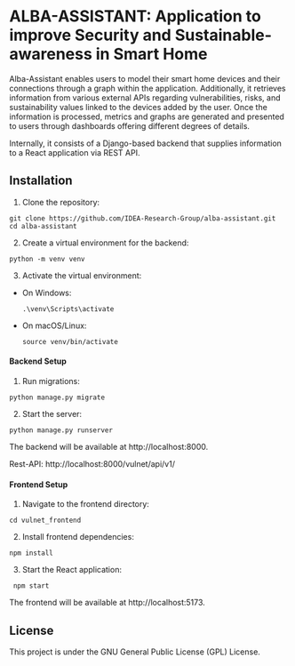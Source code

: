 # ALBA-ASSISTANT: Application to improve Security and Sustainable-awareness in Smart Home


Alba-Assistant enables users to model their smart home devices and their connections through a graph within the application. Additionally, it retrieves information from various external APIs regarding vulnerabilities, risks, and sustainability values linked to the devices added by the user. Once the information is processed, metrics and graphs are generated and presented to users through dashboards offering different degrees of details. 

Internally, it consists of a Django-based backend that supplies information to a React application via REST API.

## Installation
1. Clone the repository:
 ```
git clone https://github.com/IDEA-Research-Group/alba-assistant.git
cd alba-assistant
 ```
2. Create a virtual environment for the backend:
 ```
python -m venv venv
 ```
3. Activate the virtual environment:

- On Windows:

  ```
  .\venv\Scripts\activate
  ```

- On macOS/Linux:

  ```
  source venv/bin/activate
  ```
#### Backend Setup

1. Run migrations:
  ```
 python manage.py migrate
 ```
2. Start the server:
  ```
 python manage.py runserver
 ```
The backend will be available at http://localhost:8000.

Rest-API: http://localhost:8000/vulnet/api/v1/

#### Frontend Setup

1. Navigate to the frontend directory:
  ```
  cd vulnet_frontend
  ```
2. Install frontend dependencies:
  ```
  npm install
  ```
3. Start the React application:
  ```
   npm start
  ```

The frontend will be available at  http://localhost:5173.


## License

This project is under the GNU General Public License (GPL) License.
